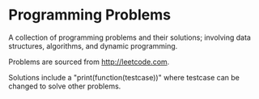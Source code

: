 # Programming Problems
A collection of programming problems and their solutions; involving data structures, algorithms, and dynamic programming.

Problems are sourced from http://leetcode.com.

Solutions include a "print(function(testcase))" where testcase can be changed to solve other problems.
